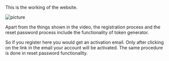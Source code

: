This is the working of the website.

![picture](ScreenShots/Screenrecorder.gif)

Apart from the things shown in the video, the registration process and the reset password process include the functionality of token generator. 

So if you register here you would get an activation email. Only after clicking on the link in the email your account will be activated. The same procedure is done in reset password functionality.